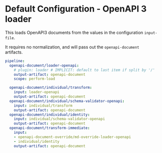 # Default Configuration - OpenAPI 3 loader

This loads OpenAPI3 documents from the values in the configuration `input-file`.

It requires no normalization, and will pass out the `openapi-document` artifacts.


``` yaml
pipeline:
  openapi-document/loader-openapi:
    # plugin: loader # IMPLICIT: default to last item if split by '/'
    output-artifact: openapi-document
    scope: perform-load

  openapi-document/individual/transform:
    input: loader-openapi
    output-artifact: openapi-document 
  openapi-document/individual/schema-validator-openapi:
    input: individual/transform
    output-artifact: openapi-document
  openapi-document/individual/identity:
    input: individual/schema-validator-openapi
    output-artifact: openapi-document 
  openapi-document/transform-immediate:
    input:
    - openapi-document-override/md-override-loader-openapi
    - individual/identity
    output-artifact: openapi-document
```
